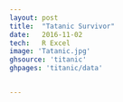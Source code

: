 ```yaml
---
layout: post
title:  "Tatanic Survivor"
date:   2016-11-02
tech:   R Excel
image: 'Tatanic.jpg'
ghsource: 'titanic'
ghpages: 'titanic/data'


---
```


